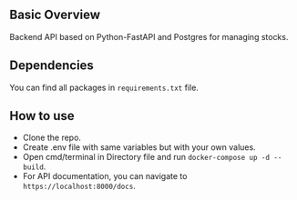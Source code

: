 ## Basic Overview

Backend API based on Python-FastAPI and Postgres for managing stocks.

## Dependencies

You can find all packages in `requirements.txt` file.

## How to use

- Clone the repo.
- Create .env file with same variables but with your own values.
- Open cmd/terminal in Directory file and run `docker-compose up -d --build`.
- For API documentation, you can navigate to `https://localhost:8000/docs`.
